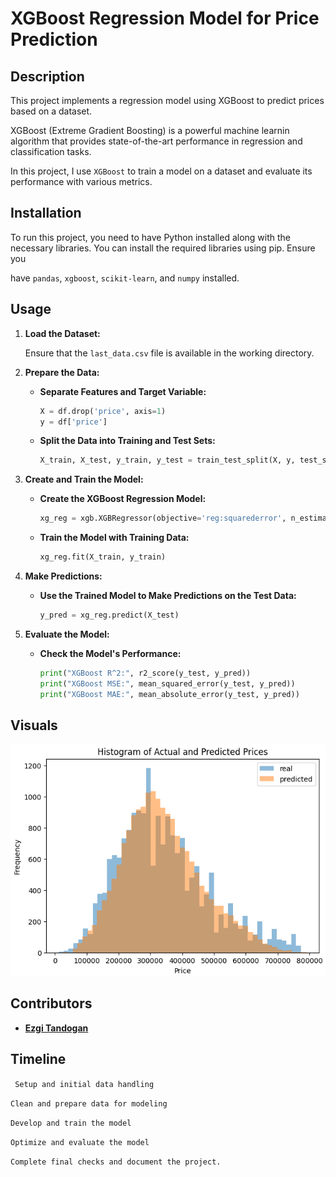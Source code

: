 # XGBoost Regression Model for Price Prediction

## Description

This project implements a regression model using XGBoost to predict prices based on a dataset. 

XGBoost (Extreme Gradient Boosting) is a powerful machine learnin algorithm that provides state-of-the-art performance in regression and classification tasks. 

In this project, I use `XGBoost`  to train a model on a dataset and evaluate its performance with various metrics.

## Installation

To run this project, you need to have Python installed along with the necessary libraries. You can install the required libraries using pip. Ensure you

have `pandas`, `xgboost`, `scikit-learn`, and `numpy` installed.

## Usage

1. **Load the Dataset:**

   Ensure that the `last_data.csv` file is available in the working directory.

2. **Prepare the Data:**

   - **Separate Features and Target Variable:**
     ```python
     X = df.drop('price', axis=1)
     y = df['price']
     ```
   - **Split the Data into Training and Test Sets:**

     ```python
     X_train, X_test, y_train, y_test = train_test_split(X, y, test_size=0.2, random_state=42)
     ```

3. **Create and Train the Model:**

   - **Create the XGBoost Regression Model:**

     ```python
     xg_reg = xgb.XGBRegressor(objective='reg:squarederror', n_estimators=100, random_state=42)
     ```
   - **Train the Model with Training Data:**

     ```python
     xg_reg.fit(X_train, y_train)
     ```

4. **Make Predictions:**

   - **Use the Trained Model to Make Predictions on the Test Data:**

     ```python
     y_pred = xg_reg.predict(X_test)
     ```

5. **Evaluate the Model:**

   - **Check the Model's Performance:**

     ```python
     print("XGBoost R^2:", r2_score(y_test, y_pred))
     print("XGBoost MSE:", mean_squared_error(y_test, y_pred))
     print("XGBoost MAE:", mean_absolute_error(y_test, y_pred))
     ```



## Visuals

<img src = "img1.png">

## Contributors

- **[Ezgi Tandogan](https://github.com/ezgitandogan)** 

## Timeline

` Setup and initial data handling` 

`Clean and prepare data for modeling` 

`Develop and train the model` 

`Optimize and evaluate the model` 

`Complete final checks and document the project.` 